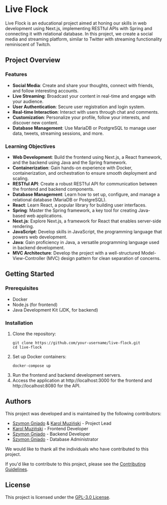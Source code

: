 # Live Flock

Live Flock is an educational project aimed at honing our skills in web development using Next.js, implementing RESTful APIs with Spring and connecting it with relational database. In this project, we create a social media and streaming platform, similar to Twitter with streaming functionality reminiscent of Twitch.

## Project Overview

### Features

- **Social Media**: Create and share your thoughts, connect with friends, and follow interesting accounts.
- **Live Streaming**: Broadcast your content in real-time and engage with your audience.
- **User Authentication**: Secure user registration and login system.
- **Real-time Interaction**: Interact with users through chat and comments.
- **Customization**: Personalize your profile, follow your interests, and discover new content.
- **Database Management**: Use MariaDB or PostgreSQL to manage user data, tweets, streaming sessions, and more.

### Learning Objectives

- **Web Development**: Build the frontend using Next.js, a React framework, and the backend using Java and the Spring framework.
- **Containerization**: Gain hands-on experience with Docker, containerization, and orchestration to ensure smooth deployment and scaling.
- **RESTful API**: Create a robust RESTful API for communication between the frontend and backend components.
- **Database Management**: Learn how to set up, configure, and manage a relational database (MariaDB or PostgreSQL).
- **React**: Learn React, a popular library for building user interfaces.
- **Spring**: Master the Spring framework, a key tool for creating Java-based web applications.
- **Next.js**: Explore Next.js, a framework for React that enables server-side rendering.
- **JavaScript**: Develop skills in JavaScript, the programming language that powers web development.
- **Java**: Gain proficiency in Java, a versatile programming language used in backend development.
- **MVC Architecture**: Develop the project with a well-structured Model-View-Controller (MVC) design pattern for clean separation of concerns.

## Getting Started

### Prerequisites

- Docker
- Node.js (for frontend)
- Java Development Kit (JDK, for backend)

### Installation

1. Clone the repository:
   ```shell
   git clone https://github.com/your-username/live-flock.git
   cd live-flock
2. Set up Docker containers:
   ```shell
   docker-compose up
3. Run the frontend and backend development servers.
4. Access the application at http://localhost:3000 for the frontend and http://localhost:8080 for the API.

## Authors

This project was developed and is maintained by the following contributors:

- [Szymon Gniado](https://github.com/szymon-gnado) & [Karol Muziński](https://github.com/contributor1-username) - Project Lead
- [Karol Muziński](https://github.com/contributor1-username) - Frontend Developer
- [Szymon Gniado](https://github.com/szymon-gnado) - Backend Developer
- [Szymon Gniado](https://github.com/szymon-gnado) - Database Administrator

We would like to thank all the individuals who have contributed to this project.

If you'd like to contribute to this project, please see the [Contributing Guidelines](CONTRIBUTING.md).

## License
This project is licensed under the [GPL-3.0 License](https://www.gnu.org/licenses/gpl-3.0.en.html).
